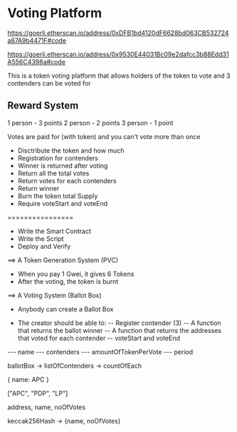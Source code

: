 # Voting Platform


https://goerli.etherscan.io/address/0xDFB1bd4120dF6628bd063CB532724a87A9b4471F#code

https://goerli.etherscan.io/address/0x9530E44031Bc09e2dafcc3b88Edd31A556C4398a#code


This is a token voting platform that allows holders of the token to vote and 3 contenders can be voted for


## Reward System
1 person - 3 points
2 person - 2 points
3 person - 1 point

Votes are paid for (with token) and you can't vote more than once

- Disctribute the token and how much
- Registration for contenders 
- Winner is returned after voting
- Return all the total votes
- Return votes for each contenders
- Return winner
- Burn the token total Supply
- Require voteStart and voteEnd

================

- Write the Smart Contract
- Write the Script 
- Deploy and Verify



==> A Token Generation System (PVC)
- When you pay 1 Gwei, it gives 6 Tokens 
- After the voting, the token is burnt


==> A Voting System (Ballot Box)
- Anybody can create a Ballot Box

- The creator should be able to:
-- Register contender (3)
-- A function that returns the ballot winner
-- A function that returns the addresses that voted for each contender
-- voteStart and voteEnd

--- name
--- contenders
--- amountOfTokenPerVote
--- period

ballotBox -> listOfContenders -> countOfEach

{
    name: APC
}

["APC", "PDP", "LP"]

address, name, noOfVotes

keccak256Hash -> {name, noOfVotes}